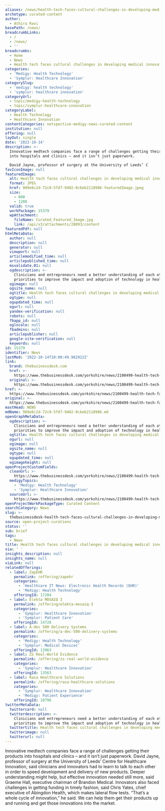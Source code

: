 ```yaml
---
aliases: /news/health-tech-faces-cultural-challenges-in-developing-medical-innovations
archetype: curated-content
author:
  - Athira Ravi
basePath: /news/
breadcrumbLinks:
  - /
  - /news/
  - ''
breadcrumbs:
  - Home
  - News
  - Health tech faces cultural challenges in developing medical innovations
categories:
  - 'Medigy: Health Technology'
  - 'Symplur: Healthcare Innovation'
categorySlug:
  - 'medigy: health technology'
  - 'symplur: healthcare innovation'
categoryUrl:
  - topic/medigy-health-technology
  - topic/symplur-healthcare-innovation
categoryLabel:
  - Health Technology
  - Healthcare Innovation
contentCategories: netspective-medigy-news-curated-content
institution: null
offering: null
layOut: single
date: '2022-10-14'
description: >-
  Innovative medtech companies face a range of challenges getting their products
  into hospitals and clinics – and it isn’t just paperwork.

  David Jayne, professor of surgery at the University of Leeds’ C
favIconImage: null
featuredImage:
  alt: Health tech faces cultural challenges in developing medical innovations
  format: JPEG
  href: 989e6c2d-72c0-5fd7-9402-0c6eb2118986-featuredImage.jpeg
  size:
    - 800
    - 1200
  valid: true
  workPackage: 15379
  wpAttachment:
    fileName: Curated_Featured_Image.jpg
    link: /api/v3/attachments/28093/content
featuredPdf: null
htmlMetaData:
  author: null
  description: null
  generator: null
  viewport: null
  articlemodified_time: null
  articlepublished_time: null
  msvalidate.01: null
  ogdescription: >-
    Clinicians and entrepreneurs need a better understanding of each others'
    priorities to improve the impact and adoption of technology in health care.
  ogimage: null
  ogsite_name: null
  ogtitle: Health tech faces cultural challenges in developing medical innovations
  ogtype: null
  ogupdated_time: null
  ogurl: null
  yandex-verification: null
  robots: null
  fbapp_id: null
  oglocale: null
  fbadmins: null
  articlepublisher: null
  google-site-verification: null
  keywords: null
id: 15379
identifier: News
lastMod: '2022-10-14T10:00:49.962922Z'
link:
  brand: thebusinessdesk.com
  href: >-
    https://www.thebusinessdesk.com/yorkshire/news/2100499-health-tech-faces-cultural-challenges-in-developing-medical-innovations
  original: >-
    https://www.thebusinessdesk.com/yorkshire/news/2100499-health-tech-faces-cultural-challenges-in-developing-medical-innovations
href: >-
  https://www.thebusinessdesk.com/yorkshire/news/2100499-health-tech-faces-cultural-challenges-in-developing-medical-innovations
original: >-
  https://www.thebusinessdesk.com/yorkshire/news/2100499-health-tech-faces-cultural-challenges-in-developing-medical-innovations
mastHead: NEWS
mdName: 989e6c2d-72c0-5fd7-9402-0c6eb2118986.md
openGraphMetaData:
  ogdescription: >-
    Clinicians and entrepreneurs need a better understanding of each others'
    priorities to improve the impact and adoption of technology in health care.
  ogtitle: Health tech faces cultural challenges in developing medical innovations
  ogurl: null
  ogimage: null
  ogsite_name: null
  ogtype: null
  ogupdated_time: null
  ogimageheight: null
openProjectCustomFields:
  cleanUrl: >-
    https://www.thebusinessdesk.com/yorkshire/news/2100499-health-tech-faces-cultural-challenges-in-developing-medical-innovations
  medigyTopics:
    - 'Medigy: Health Technology'
    - 'Symplur: Healthcare Innovation'
  sourceUrl: >-
    https://www.thebusinessdesk.com/yorkshire/news/2100499-health-tech-faces-cultural-challenges-in-developing-medical-innovations
openProjectWorkPackageType: Curated Content
searchCategory: News
slug: >-
  thebusinessdesk-health-tech-faces-cultural-challenges-in-developing-medical-innovations
source: open-project-curations
status: ''
sub: brief
tags:
  - News
title: Health tech faces cultural challenges in developing medical innovations
via: ' '
insights_description: null
insights_name: null
viaLink: null
relatedOfferings:
  - label: ZapEHR
    permalink: /offering/zapehr
    categories:
      - 'Healthcare IT News: Electronic Health Records (EHR)'
      - 'Medigy: Health Technology'
    offeringId: 17204
  - label: Elekta MOSAIQ 3
    permalink: /offering/elekta-mosaiq-3
    categories:
      - 'Symplur: Healthcare Innovation'
      - 'Symplur: Patient Care'
    offeringId: 14728
  - label: A-dec 500 Delivery Systems
    permalink: /offering/a-dec-500-delivery-systems
    categories:
      - 'Medigy: Health Technology'
      - 'Symplur: Medical Devices'
    offeringId: 13963
  - label: ZS Real-World Evidence
    permalink: /offering/zs-real-world-evidence
    categories:
      - 'Symplur: Healthcare Innovation'
    offeringId: 13563
  - label: Rasa Healthcare Solutions
    permalink: /offering/rasa-healthcare-solutions
    categories:
      - 'Symplur: Healthcare Innovation'
      - 'Medigy: Patient Experience'
    offeringId: 10796
twitterMetaData:
  twittercard: null
  twitterdescription: >-
    Clinicians and entrepreneurs need a better understanding of each others'
    priorities to improve the impact and adoption of technology in health care.
  twittertitle: Health tech faces cultural challenges in developing medical innovations
  twitterimage: null
  twitterurl: null
---
```

<p>Innovative medtech companies face a range of challenges getting their products into hospitals and clinics – and it isn’t just paperwork.
David Jayne, professor of surgery at the University of Leeds’ Centre for Healthcare Innovation, said clinicians and innovators had to learn to talk to each other in order to speed development and delivery of new products.
Deeper understanding might help, but effective innovation needed still more, said Graeme Hall, executive chairman of Brandon Medical.
Innovators also faced challenges in getting funding in timely fashion, said Chris Yates, chief executive of Abingdon Health, which makes lateral flow tests.
“That’s a whole cycle of innovation,” he said.
We can help them get their products up and running and get those innovations into the market.</p>